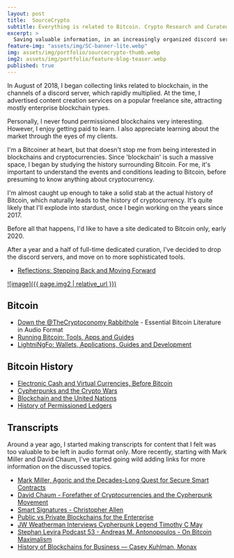 ```yaml
---
layout: post
title:  SourceCrypto 
subtitle: Everything is related to Bitcoin. Crypto Research and Curated Lists. 
excerpt: >
  Saving valuable information, in an increasingly organized discord server with 170+ channels with links organized by topic.
feature-img: "assets/img/SC-banner-lite.webp"
img: assets/img/portfolio/sourcecrypto-thumb.webp
img2: assets/img/portfolio/feature-blog-teaser.webp
published: true
---
```


In August of 2018, I began collecting links related to blockchain, in the channels of a discord server, which rapidly multiplied. At the time, I advertised content creation services on a popular freelance site, attracting mostly enterprise blockchain types.

Personally, I never found permissioned blockchains very interesting. However, I enjoy getting paid to learn. I also appreciate learning about the market through the eyes of my clients.

I'm a Bitcoiner at heart, but that doesn't stop me from being interested in blockchains and cryptocurrencies. Since 'blockchain' is such a massive space, I began by studying the history surrounding Bitcoin. For me, it's important to understand the events and conditions leading to Bitcoin, before presuming to know anything about cryptocurrency. 

I'm almost caught up enough to take a solid stab at the actual history of Bitcoin, which naturally leads to the history of cryptocurrency. It's quite likely that I'll explode into stardust, once I begin working on the years since 2017.

Before all that happens, I'd like to have a site dedicated to Bitcoin only, early 2020.

After a year and a half of full-time dedicated curation, I've decided to drop the discord servers, and move on to more sophisticated tools.

* [Reflections: Stepping Back and Moving Forward](https://sourcecrypto.pub/posts/recap/)

[![image]({{ page.img2 | relative_url }})](https://sourcecrypto.pub)

## Bitcoin

* [Down the @TheCryptoconomy Rabbithole](https://sourcecrypto.pub/posts/Bitcoin/thecryptoconomy-podcast-deep-dive/) - Essential Bitcoin Literature in Audio Format
* [Running Bitcoin: Tools, Apps and Guides](https://sourcecrypto.pub/posts/Bitcoin/practical/)
* [LightniNgFo: Wallets, Applications, Guides and Development](https://sourcecrypto.pub/posts/Bitcoin/lightning/)

## Bitcoin History

* [Electronic Cash and Virtual Currencies, Before Bitcoin](https://sourcecrypto.pub/posts/Bitcoin/pre-history/electronic-cash/)
* [Cypherpunks and the Crypto Wars](https://sourcecrypto.pub/posts/Bitcoin/pre-history/cypherpunks/)
* [Blockchain and the United Nations](https://sourcecrypto.pub/posts/history/united-nations/)
* [History of Permissioned Ledgers](https://sourcecrypto.pub/posts/history/permissioned/)

## Transcripts

Around a year ago, I started making transcripts for content that I felt was too valuable to be left in audio format only. More recently, starting with Mark Miller and David Chaum, I've started going wild adding links for more information on the discussed topics.

* [Mark Miller, Agoric and the Decades-Long Quest for Secure Smart Contracts](https://sourcecrypto.pub/posts/agoric/mark-miller-agoric-epicenter/)
* [David Chaum - Forefather of Cryptocurrencies and the Cypherpunk Movement](https://sourcecrypto.pub/posts/Bitcoin/pre-history/chaum-forefather-cypherpunk-cryptocurrency/)
* [Smart Signatures - Christopher Allen](https://sourcecrypto.pub/posts/transcripts/smart-signatures-christopher-allen/)
* [Public vs Private Blockchains for the Enterprise](https://sourcecrypto.pub/posts/transcripts/public-private-blockchain-wolpert-gendal-brown/)
* [JW Weatherman Interviews Cypherpunk Legend Timothy C May](https://sourcecrypto.pub/posts/transcripts/JW-Weatherman-Interview-Tim-May/)
* [Stephan Levira Podcast 53 - Andreas M. Antonopoulos - On Bitcoin Maximalism](https://sourcecrypto.pub/posts/transcripts/SLP53-Livera-Antonopolis-Maximalism-Transcript/)
* [History of Blockchains for Business — Casey Kuhlman, Monax](https://sourcecrypto.pub/posts/transcripts/blockchain-business-history/)

